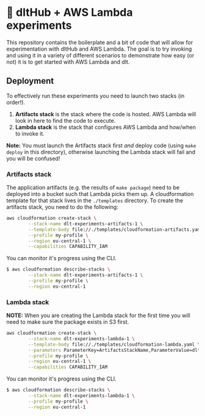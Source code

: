# :test_tube: dltHub + AWS Lambda experiments

This repository contains the boilerplate and a bit of code that will allow for
experimentation with dltHub and AWS Lambda. The goal is to try invoking and
using it in a variety of different scenarios to demonstrate how easy (or not)
it is to get started with AWS Lambda and dlt.

## Deployment

To effectively run these experiments you need to launch two stacks (in order!).

1. **Artifacts stack** is the stack where the code is hosted. AWS Lambda will
   look in here to find the code to execute.
1. **Lambda stack** is the stack that configures AWS Lambda and how/when to
   invoke it.

**Note:** You must launch the Artifacts stack first *and* deploy code (using
`make deploy` in this directory), otherwise launching the Lambda stack will
fail and you will be confused!

### Artifacts stack

The application artifacts (e.g. the results of `make package`) need to be
deployed into a bucket such that Lambda picks them up. A cloudformation
template for that stack lives in the `./templates` directory. To create the
artifacts stack, you need to do the following:

```bash
aws cloudformation create-stack \
		--stack-name dlt-experiments-artifacts-1 \
		--template-body file://./templates/cloudformation-artifacts.yaml \
		--profile my-profile \
		--region eu-central-1 \
		--capabilities CAPABILITY_IAM
```

You can monitor it's progress using the CLI.

```bash
$ aws cloudformation describe-stacks \
		--stack-name dlt-experiments-artifacts-1 \
		--profile my-profile \
		--region eu-central-1
```

### Lambda stack

**NOTE:** When you are creating the Lambda stack for the first time you will
need to make sure the package exists in S3 first.

```bash
aws cloudformation create-stack \
		--stack-name dlt-experiments-lambda-1 \
		--template-body file://./templates/cloudformation-lambda.yaml \
        --parameters ParameterKey=ArtifactsStackName,ParameterValue=dlt-experiments-artifacts-1 \
		--profile my-profile \
		--region eu-central-1 \
		--capabilities CAPABILITY_IAM
```

You can monitor it's progress using the CLI.

```bash
$ aws cloudformation describe-stacks \
		--stack-name dlt-experiments-lambda-1 \
		--profile my-profile \
		--region eu-central-1
```
